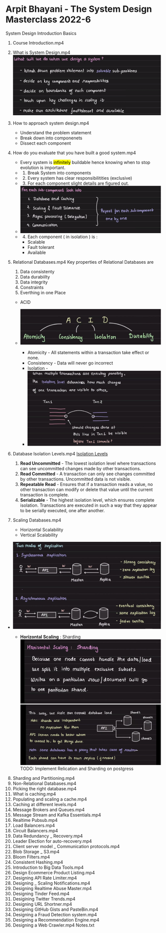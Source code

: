 # Arpit Bhayani - The System Design Masterclass 2022-6

System Design Introduction Basics

1.  Course Introduction.mp4
2.  What is System Design.mp4
    ![02_whatissystemdesignProblem.](./images/02_whatissystemdesignProblem.png)
3.  How to approach system design.mp4

    - Understand the problem statement
    - Break down into componenets
    - Dissect each component

4.  How do you evaluate that you have built a good system.mp4

    - Every system is <mark>infinitely</mark> buildable hence knowing when to stop evolution is important.
    - 1. Break System into components
    - 2. Every system has clear responsibilitities (exclusive)
    - 3. For each component slight details are figured out.
    - ![03_subcomponents](./images/03_subcomponents.png)
    - 4. Each component ( in isolation ) is :
      - Scalable
      - Fault tolerant
      - Available

5.  Relational Databases.mp4
    Key properties of Relational Databases are

    1.  Data consistenty
    2.  Data durabiilty
    3.  Data integrity
    4.  Constraints
    5.  Everthing in one Place

    - ACID
    - ![ACID Properties](images/ACID_Properties.png)

      - Atomicity - All statements within a transaction take effect or none.
      - Consistency - Data will never go incorrect
      - Isolation -
      - ![isolation](./images/isolation.png)

6.  Database Isolation Levels.mp4 [Isolation Levels](Isolation%20levels.md)

    1.  **Read Uncommitted** - The lowest isolation level where transactions can see uncommitted changes made by other transactions.
    2.  **Read Committed** - A transaction can only see changes committed by other transactions. Uncommitted data is not visible.
    3.  **Repeatable Read** - Ensures that if a transaction reads a value, no other transaction can modify or delete that value until the current transaction is complete.
    4.  **Serializable** - The highest isolation level, which ensures complete isolation. Transactions are executed in such a way that they appear to be serially executed, one after another.

7.  Scaling Databases.mp4
    - Horizontal Scalability
    - Vertical Scalability

- ![ReplicationSyncAsync](./images/ReplicationSyncAsync.png)

  - **Horizontal Scaling** : Sharding
    ![Sharding](./images/Sharding1.png)
    ![Sharding](./images/Sharding2.png)
    TODO: Implement Relication and Sharding on postgress

8.  Sharding and Partitioning.mp4
9.  Non-Relational Databases.mp4
10. Picking the right database.mp4
11. What is caching.mp4
12. Populating and scaling a cache.mp4
13. Caching at different levels.mp4
14. Message Brokers and Queues.mp4
15. Message Stream and Kafka Essentials.mp4
16. Realtime Pubsub.mp4
17. Load Balancers.mp4
18. Circuit Balancers.mp4
19. Data Redundancy \_ Recovery.mp4
20. Leader Election for auto-recovery.mp4
21. Client server model \_ Communication protocols.mp4
22. Blob Storage \_ S3.mp4
23. Bloom Filters.mp4
24. Consistent Hashing.mp4
25. Introduction to Big Data Tools.mp4
26. Design Ecommerce Product Listing.mp4
27. Designing API Rate Limiter.mp4
28. Designing \_ Scaling Notifications.mp4
29. Designing Realtime Abuse Master.mp4
30. Designing Tinder Feed.mp4
31. Desigining Twitter Trends.mp4
32. Designing URL Shortner.mp4
33. Designing GitHub Gists and PasteBin.mp4
34. Designing a Fraud Detection system.mp4
35. Designing a Recommendation Engine.mp4
36. Designing a Web Crawler.mp4
    Notes.txt
